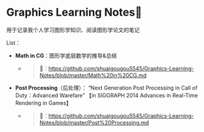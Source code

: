 # Graphics Learning Notes📒

用于记录我个人学习图形学知识、阅读图形学论文的笔记

List：

- **Math in CG**：图形学底层数学的推导&总结

  - > 🔗：https://github.com/shuaigougou5545/Graphics-Learning-Notes/blob/master/Math%20in%20CG.md

- **Post Processing**（后处理）： “Next Generation Post Processing in Call of Duty：Advanced Warefare” 【in SIGGRAPH 2014 Advances in Real-Time Rendering in Games】

  - > 🔗：https://github.com/shuaigougou5545/Graphics-Learning-Notes/blob/master/Post%20Processing.md
